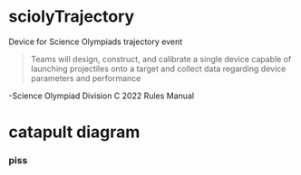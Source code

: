 # sciolyTrajectory
Device for Science Olympiads trajectory event

>Teams will design, construct, and calibrate a single device capable of launching projectiles onto a target and collect data regarding device parameters and performance

-Science Olympiad Division C 2022 Rules Manual

# catapult diagram

### piss

